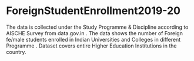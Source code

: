 # ForeignStudentEnrollment2019-20
The data is collected under the Study Programme &amp; Discipline according to AISCHE Survey from data.gov.in .  The data shows the number of Foreign fe/male students enrolled in  Indian Universities and Colleges in different Programme . Dataset covers entire Higher Education Institutions in the country.
